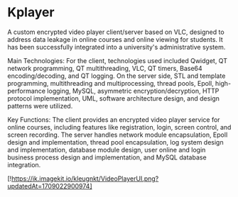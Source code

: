 # Kplayer
A custom encrypted video player client/server based on VLC, designed to address data leakage in online courses and online viewing for students. It has been successfully integrated into a university's administrative system.

Main Technologies: For the client, technologies used included Qwidget, QT network programming, QT multithreading, VLC, QT timers, Base64 encoding/decoding, and QT logging. On the server side, STL and template programming, multithreading and multiprocessing, thread pools, Epoll, high-performance logging, MySQL, asymmetric encryption/decryption, HTTP protocol implementation, UML, software architecture design, and design patterns were utilized.

Key Functions: The client provides an encrypted video player service for online courses, including features like registration, login, screen control, and screen recording. The server handles network module encapsulation, Epoll design and implementation, thread pool encapsulation, log system design and implementation, database module design, user online and login business process design and implementation, and MySQL database integration.

[!https://ik.imagekit.io/kleugnkt/VideoPlayerUI.png?updatedAt=1709022900974]
